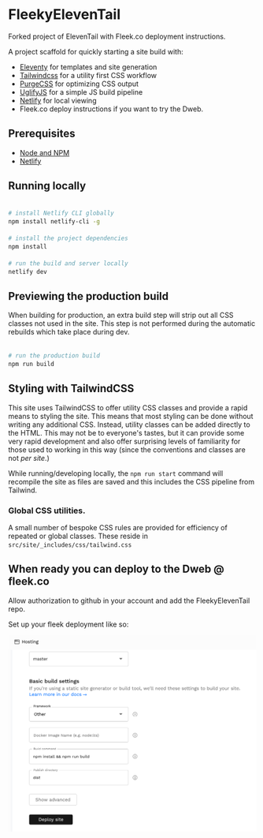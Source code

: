 # FleekyElevenTail

Forked project of ElevenTail with Fleek.co deployment instructions.

A project scaffold for quickly starting a site build with:

- [Eleventy](https://11ty.dev) for templates and site generation
- [Tailwindcss](https://tailwindcss.com) for a utility first CSS workflow
- [PurgeCSS](https://www.purgecss.com/) for optimizing CSS output
- [UglifyJS](https://www.npmjs.com/package/uglify-js) for a simple JS build pipeline
- [Netlify](https://www.npmjs.com/package/netlify-cli) for local viewing
- Fleek.co deploy instructions if you want to try the Dweb.

## Prerequisites

- [Node and NPM](https://nodejs.org/)
- [Netlify](https://www.npmjs.com/package/netlify-cli)


## Running locally

```bash

# install Netlify CLI globally
npm install netlify-cli -g

# install the project dependencies
npm install

# run the build and server locally
netlify dev
```

## Previewing the production build

When building for production, an extra build step will strip out all CSS classes not used in the site. This step is not performed during the automatic rebuilds which take place during dev.

```bash

# run the production build
npm run build
```


## Styling with TailwindCSS

This site uses TailwindCSS to offer utility CSS classes and provide a rapid means to styling the site. This means that most styling can be done without writing any additional CSS. Instead, utility classes can be added directly to the HTML. This may not be to everyone's tastes, but it can provide some very rapid development and also offer surprising levels of familiarity for those used to working in this way (since the conventions and classes are not _per site_.)

While running/developing locally, the `npm run start` command will recompile the site as files are saved and this includes the CSS pipeline from Tailwind.

### Global CSS utilities.

A small number of bespoke CSS rules are provided for efficiency of repeated or global classes. These reside in `src/site/_includes/css/tailwind.css`


## When ready you can deploy to the Dweb @ fleek.co

Allow authorization to github in your account and add the FleekyElevenTail repo.

Set up your fleek deployment like so:

![fleek-deploy](fleek-deploy.png)


